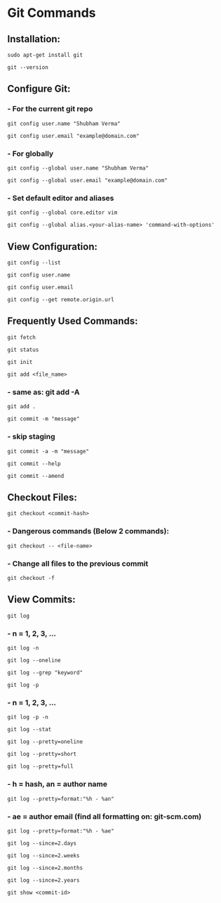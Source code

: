 # Git Commands
## Installation:
```
sudo apt-get install git
```
```
git --version
```
## Configure Git:
### - For the current git repo
```
git config user.name "Shubham Verma"
```
```
git config user.email "example@domain.com"
```
### - For globally
```
git config --global user.name "Shubham Verma"
```
```
git config --global user.email "example@domain.com"
```
### - Set default editor and aliases
```
git config --global core.editor vim
```
```
git config --global alias.<your-alias-name> 'command-with-options'
```
## View Configuration:
```
git config --list
```
```
git config user.name
```
```
git config user.email
```
```
git config --get remote.origin.url
```
## Frequently Used Commands:
```
git fetch
```
```
git status
```
```
git init
```
```
git add <file_name>
```
### - same as: git add -A
```
git add .
```
```
git commit -m "message"
```
### - skip staging
```
git commit -a -m "message"
```
```
git commit --help
```
```
git commit --amend
```
## Checkout Files:
```
git checkout <commit-hash>
```
### - Dangerous commands (Below 2 commands):
```
git checkout -- <file-name>
```
### - Change all files to the previous commit
```
git checkout -f
```
## View Commits:
```
git log
```
### - n = 1, 2, 3, ...
```
git log -n
```
```
git log --oneline
```
```
git log --grep "keyword"
```
```
git log -p
```
### - n = 1, 2, 3, ...
```
git log -p -n
```
```
git log --stat
```
```
git log --pretty=oneline
```
```
git log --pretty=short
```
```
git log --pretty=full
```
### - h = hash, an = author name
```
git log --pretty=format:"%h - %an"
```
### - ae = author email (find all formatting on: git-scm.com)
```
git log --pretty=format:"%h - %ae"
```
```
git log --since=2.days
```
```
git log --since=2.weeks
```
```
git log --since=2.months
```
```
git log --since=2.years
```
```
git show <commit-id>
```

















